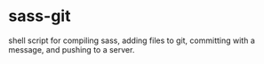 sass-git
========

shell script for compiling sass, adding files to git, committing with a message, and pushing to a server.
